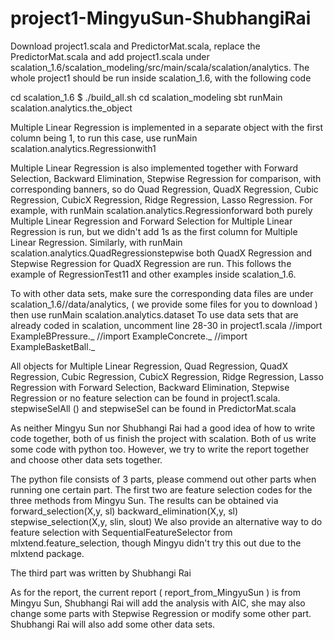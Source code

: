 # project1-MingyuSun-ShubhangiRai
Download project1.scala and PredictorMat.scala, replace the PredictorMat.scala and add project1.scala under scalation_1.6/scalation_modeling/src/main/scala/scalation/analytics.
The whole project1 should be run inside scalation_1.6, with the following code

cd scalation_1.6 
$ ./build_all.sh 
cd scalation_modeling 
sbt
runMain scalation.analytics.the_object

Multiple Linear Regression is implemented in a separate object with the first column being 1, to run this case, use
runMain scalation.analytics.Regressionwith1

Multiple Linear Regression is also implemented together with Forward Selection, Backward Elimination, Stepwise Regression for comparison, with corresponding banners, so do Quad Regression, QuadX Regression, Cubic Regression, CubicX Regression, Ridge Regression, Lasso Regression.
For example, with 
runMain scalation.analytics.Regressionforward
both purely Multiple Linear Regression and Forward Selection for Multiple Linear Regression is run, but we didn't add 1s as the first column for Multiple Linear Regression. 
Similarly, with 
runMain scalation.analytics.QuadRegressionstepwise
both QuadX Regression and Stepwise Regression for QuadX Regression are run.
This follows the example of RegressionTest11 and other examples inside scalation_1.6.

To with other data sets, make sure the corresponding data files are under scalation_1.6//data/analytics, ( we provide some files for you to download ) then use
runMain scalation.analytics.dataset
To use data sets that are already coded in scalation, uncomment line 28-30 in project1.scala
//import ExampleBPressure._
//import ExampleConcrete._
//import ExampleBasketBall._

All objects for Multiple Linear Regression, Quad Regression, QuadX Regression, Cubic Regression, CubicX Regression, Ridge Regression, Lasso Regression with Forward Selection, Backward Elimination, Stepwise Regression or no feature selection can be found in project1.scala. stepwiseSelAll () and stepwiseSel can be found in PredictorMat.scala 

As neither Mingyu Sun nor Shubhangi Rai had a good idea of how to write code together, both of us finish the project with scalation. Both of us write some code with python too. However, we try to write the report together and choose other data sets together.


The python file consists of 3 parts, please commend out other parts when running one certain part. The first two are feature selection codes for the three methods from Mingyu Sun. The results can be obtained via 
forward_selection(X,y, sl)
backward_elimination(X,y, sl)
stepwise_selection(X,y, slin, slout)
We also provide an alternative way to do feature selection with SequentialFeatureSelector from mlxtend.feature_selection, though Mingyu didn't try this out due to the mlxtend package.

The third part was written by Shubhangi Rai

As for the report, the current report ( report_from_MingyuSun ) is from Mingyu Sun, Shubhangi Rai will add the analysis with AIC, she may also change some parts with Stepwise Regression or modify some other part. Shubhangi Rai will also add some other data sets.

